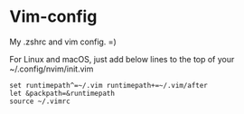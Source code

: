 # Vim-config
My .zshrc and vim config. =)

For Linux and macOS, just add below lines to the top of your ~/.config/nvim/init.vim
~~~
set runtimepath^=~/.vim runtimepath+=~/.vim/after
let &packpath=&runtimepath
source ~/.vimrc
~~~

